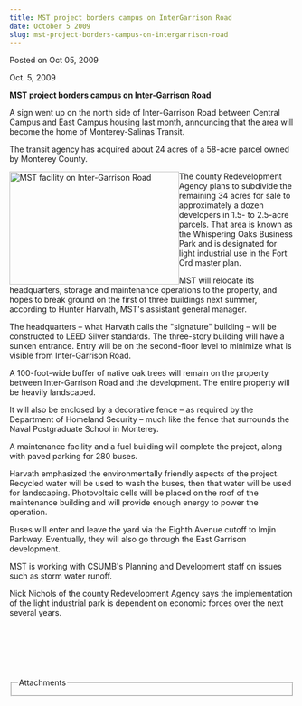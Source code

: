 ```yaml
---
title: MST project borders campus on InterGarrison Road
date: October 5 2009
slug: mst-project-borders-campus-on-intergarrison-road
---
```


 



<span class="date">Posted on Oct 05, 2009    </span>
<p>Oct. 5, 2009</p>
<strong>MST project borders campus on Inter-Garrison
Road</strong>&#xA0;
<p>A sign went up on the north side of Inter-Garrison Road between
Central Campus and East Campus housing last month, announcing that
the area will become the home of Monterey-Salinas Transit.</p>
<p>The transit agency has acquired about 24 acres of a 58-acre
parcel owned by Monterey County.</p>
<p><img alt="MST facility on Inter-Garrison Road" height="200" src="https://news.csumb.edu/sites/default/files/65/igx_migrate/images/MST.jpg" style="float:left" width="300">The county Redevelopment Agency
plans to subdivide the remaining 34 acres for sale to approximately
a dozen developers in 1.5- to 2.5-acre parcels. That area is known
as the Whispering Oaks Business Park and is designated for light
industrial use in the Fort Ord master plan.</img></p>
<p>MST will relocate its headquarters, storage and maintenance
operations to the property, and hopes to break ground on the first
of three buildings next summer, according to Hunter Harvath, MST&apos;s
assistant general manager.</p>
<p>The headquarters &#x2013; what Harvath calls the &quot;signature&quot; building &#x2013;
will be constructed to LEED Silver standards. The three-story
building will have a sunken entrance. Entry will be on the
second-floor level to minimize what is visible from Inter-Garrison
Road.</p>
<p>A 100-foot-wide buffer of native oak trees will remain on the
property between Inter-Garrison Road and the development. The
entire property will be heavily landscaped.&#xA0;</p>
<p>It will also be enclosed by a decorative fence &#x2013; as required by
the Department of Homeland Security &#x2013; much like the fence that
surrounds the Naval Postgraduate School in Monterey.</p>
<p>A maintenance facility and a fuel building will complete the
project, along with paved parking for 280 buses.</p>
<p>Harvath emphasized the environmentally friendly aspects of the
project. Recycled water will be used to wash the buses, then that
water will be used for landscaping. Photovoltaic cells will be
placed on the roof of the maintenance building and will provide
enough energy to power the operation.</p>
<p>Buses will enter and leave the yard via the Eighth Avenue cutoff
to Imjin Parkway. Eventually, they will also go through the East
Garrison development.&#xA0;</p>
<p>MST is working with CSUMB&apos;s Planning and Development staff on
issues such as storm water runoff.</p>
<p>Nick Nichols of the county Redevelopment Agency says the
implementation of the light industrial park is dependent on
economic forces over the next several years.</p>
<p>&#xA0;</p>
<p>&#xA0;</p>
<p>&#xA0;</p>
<fieldset class="fieldgroup group-attachments">
<legend>Attachments</legend>
<div class="field field-type-emvideo field-field-attach-video">
<div class="field-items">
<div class="field-item odd">
<div class="emvideo emvideo-video emvideo-"/>
</div>
</div>
</div>
</fieldset>





```
